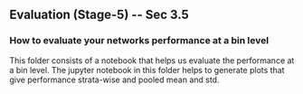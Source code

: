 ## Evaluation (Stage-5) -- Sec 3.5
### How to evaluate your networks performance at a bin level 

This folder consists of a notebook that helps us evaluate the performance at a bin level. The jupyter notebook in this folder helps to generate plots that give performance strata-wise and pooled mean and std.

